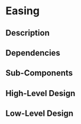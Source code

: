 # Easing

## Description

## Dependencies

## Sub-Components

## High-Level Design

## Low-Level Design
